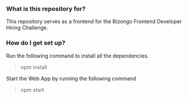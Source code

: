 ### What is this repository for? ###

This repository serves as a frontend for the Bizongo Frontend Developer Hiring Challenge.

### How do I get set up? ###
 
Run the following command to install all the dependencies.

> npm install

Start the Web App by running the following command

> npm start


